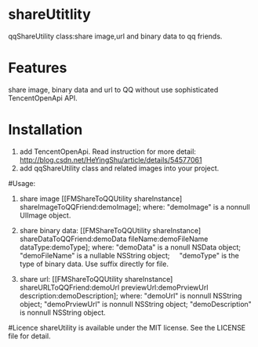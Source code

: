 # shareUtitlity
qqShareUtility class:share image,url and binary data to qq friends.

# Features
share image, binary data and url to QQ without use sophisticated TencentOpenApi API.
# Installation
1. add TencentOpenApi. Read instruction for more detail:
http://blog.csdn.net/HeYingShu/article/details/54577061
2. add qqShareUtility class and related images into your project.

#Usage:
1. share image
[[FMShareToQQUtility shareInstance] shareImageToQQFriend:demoImage];
where:
"demoImage" is a nonnull UIImage object.

2. share binary data:
[[FMShareToQQUtility shareInstance] shareDataToQQFriend:demoData 
                                    fileName:demoFileName 
                                    dataType:demoType];
where:
"demoData" is a nonull NSData object;
      "demoFileName" is a nullable NSString object;
      "demoType" is the type of binary data. Use suffix directly for file.
      
3. share url:
[[FMShareToQQUtility shareInstance] shareURLToQQFriend:demoUrl
                                    previewUrl:demoPrviewUrl
                                    description:demoDescription];
where:
"demoUrl" is nonnull NSString object;
"demoPrviewUrl" is nonnull  NSString object;
"demoDescription" is nonnull  NSString object.

#Licence
shareUtility is available under the MIT license. See the LICENSE file for detail.
